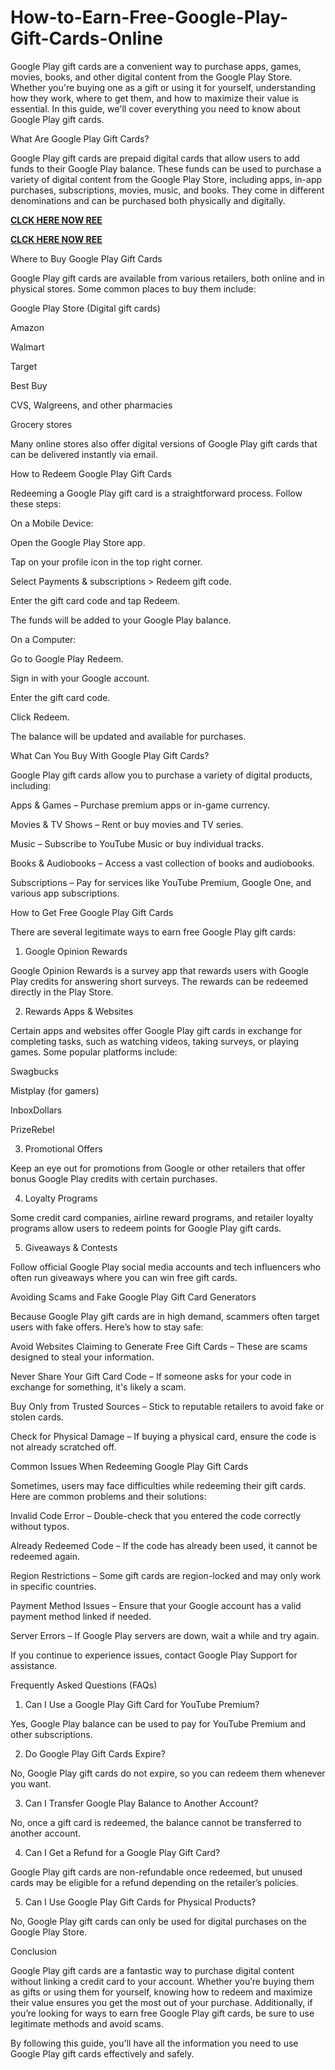 # How-to-Earn-Free-Google-Play-Gift-Cards-Online
Google Play gift cards are a convenient way to purchase apps, games, movies, books, and other digital content from the Google Play Store. Whether you're buying one as a gift or using it for yourself, understanding how they work, where to get them, and how to maximize their value is essential. In this guide, we'll cover everything you need to know about Google Play gift cards.

What Are Google Play Gift Cards?

Google Play gift cards are prepaid digital cards that allow users to add funds to their Google Play balance. These funds can be used to purchase a variety of digital content from the Google Play Store, including apps, in-app purchases, subscriptions, movies, music, and books. They come in different denominations and can be purchased both physically and digitally.

**[CLCK HERE NOW REE](https://tinyurl.com/google-paly-2025)**

**[CLCK HERE NOW REE](https://tinyurl.com/google-paly-2025)**

Where to Buy Google Play Gift Cards

Google Play gift cards are available from various retailers, both online and in physical stores. Some common places to buy them include:

Google Play Store (Digital gift cards)

Amazon

Walmart

Target

Best Buy

CVS, Walgreens, and other pharmacies

Grocery stores

Many online stores also offer digital versions of Google Play gift cards that can be delivered instantly via email.

How to Redeem Google Play Gift Cards

Redeeming a Google Play gift card is a straightforward process. Follow these steps:

On a Mobile Device:

Open the Google Play Store app.

Tap on your profile icon in the top right corner.

Select Payments & subscriptions > Redeem gift code.

Enter the gift card code and tap Redeem.

The funds will be added to your Google Play balance.

On a Computer:

Go to Google Play Redeem.

Sign in with your Google account.

Enter the gift card code.

Click Redeem.

The balance will be updated and available for purchases.

What Can You Buy With Google Play Gift Cards?

Google Play gift cards allow you to purchase a variety of digital products, including:

Apps & Games – Purchase premium apps or in-game currency.

Movies & TV Shows – Rent or buy movies and TV series.

Music – Subscribe to YouTube Music or buy individual tracks.

Books & Audiobooks – Access a vast collection of books and audiobooks.

Subscriptions – Pay for services like YouTube Premium, Google One, and various app subscriptions.

How to Get Free Google Play Gift Cards

There are several legitimate ways to earn free Google Play gift cards:

1. Google Opinion Rewards

Google Opinion Rewards is a survey app that rewards users with Google Play credits for answering short surveys. The rewards can be redeemed directly in the Play Store.

2. Rewards Apps & Websites

Certain apps and websites offer Google Play gift cards in exchange for completing tasks, such as watching videos, taking surveys, or playing games. Some popular platforms include:

Swagbucks

Mistplay (for gamers)

InboxDollars

PrizeRebel

3. Promotional Offers

Keep an eye out for promotions from Google or other retailers that offer bonus Google Play credits with certain purchases.

4. Loyalty Programs

Some credit card companies, airline reward programs, and retailer loyalty programs allow users to redeem points for Google Play gift cards.

5. Giveaways & Contests

Follow official Google Play social media accounts and tech influencers who often run giveaways where you can win free gift cards.

Avoiding Scams and Fake Google Play Gift Card Generators

Because Google Play gift cards are in high demand, scammers often target users with fake offers. Here’s how to stay safe:

Avoid Websites Claiming to Generate Free Gift Cards – These are scams designed to steal your information.

Never Share Your Gift Card Code – If someone asks for your code in exchange for something, it's likely a scam.

Buy Only from Trusted Sources – Stick to reputable retailers to avoid fake or stolen cards.

Check for Physical Damage – If buying a physical card, ensure the code is not already scratched off.

Common Issues When Redeeming Google Play Gift Cards

Sometimes, users may face difficulties while redeeming their gift cards. Here are common problems and their solutions:

Invalid Code Error – Double-check that you entered the code correctly without typos.

Already Redeemed Code – If the code has already been used, it cannot be redeemed again.

Region Restrictions – Some gift cards are region-locked and may only work in specific countries.

Payment Method Issues – Ensure that your Google account has a valid payment method linked if needed.

Server Errors – If Google Play servers are down, wait a while and try again.

If you continue to experience issues, contact Google Play Support for assistance.

Frequently Asked Questions (FAQs)

1. Can I Use a Google Play Gift Card for YouTube Premium?

Yes, Google Play balance can be used to pay for YouTube Premium and other subscriptions.

2. Do Google Play Gift Cards Expire?

No, Google Play gift cards do not expire, so you can redeem them whenever you want.

3. Can I Transfer Google Play Balance to Another Account?

No, once a gift card is redeemed, the balance cannot be transferred to another account.

4. Can I Get a Refund for a Google Play Gift Card?

Google Play gift cards are non-refundable once redeemed, but unused cards may be eligible for a refund depending on the retailer’s policies.

5. Can I Use Google Play Gift Cards for Physical Products?

No, Google Play gift cards can only be used for digital purchases on the Google Play Store.

Conclusion

Google Play gift cards are a fantastic way to purchase digital content without linking a credit card to your account. Whether you’re buying them as gifts or using them for yourself, knowing how to redeem and maximize their value ensures you get the most out of your purchase. Additionally, if you’re looking for ways to earn free Google Play gift cards, be sure to use legitimate methods and avoid scams.

By following this guide, you'll have all the information you need to use Google Play gift cards effectively and safely.
